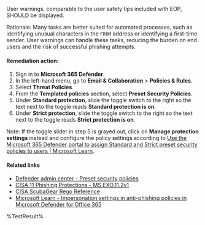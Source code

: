 User warnings, comparable to the user safety tips included with EOP, SHOULD be displayed.

Rationale: Many tasks are better suited for automated processes, such as identifying unusual characters in the `FROM` address or identifying a first-time sender. User warnings can handle these tasks, reducing the burden on end users and the risk of successful phishing attempts.

#### Remediation action:

1. Sign in to **Microsoft 365 Defender**.
2. In the left-hand menu, go to **Email & Collaboration** > **Policies & Rules**.
3. Select **Threat Policies**.
4. From the **Templated policies** section, select **Preset Security Policies**.
5. Under **Standard protection**, slide the toggle switch to the right so the text next to the toggle reads **Standard protection is on**.
6. Under **Strict protection**, slide the toggle switch to the right so the text next to the toggle reads **Strict protection is on**.

Note: If the toggle slider in step 5 is grayed out, click on **Manage protection settings** instead and configure the policy settings according to [Use the Microsoft 365 Defender portal to assign Standard and Strict preset security policies to users | Microsoft Learn](https://learn.microsoft.com/en-us/microsoft-365/security/office-365-security/preset-security-policies?view=o365-worldwide#use-the-microsoft-365-defender-portal-to-assign-standard-and-strict-preset-security-policies-to-users).

#### Related links

* [Defender admin center - Preset security policies](https://security.microsoft.com/presetSecurityPolicies)
* [CISA 11 Phishing Protections - MS.EXO.11.2v1](https://github.com/cisagov/ScubaGear/blob/main/PowerShell/ScubaGear/baselines/exo.md#msexo112v1)
* [CISA ScubaGear Rego Reference](https://github.com/cisagov/ScubaGear/blob/main/PowerShell/ScubaGear/Rego/EXOConfig.rego#L632)
* [Microsoft Learn - Impersonation settings in anti-phishing policies in Microsoft Defender for Office 365](https://learn.microsoft.com/en-us/defender-office-365/anti-phishing-policies-about#impersonation-settings-in-anti-phishing-policies-in-microsoft-defender-for-office-365)

<!--- Results --->
%TestResult%